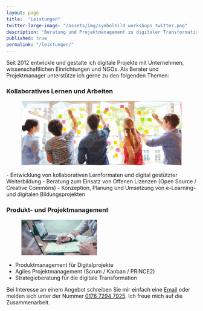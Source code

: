 ```yaml
---
layout: page
title:  "Leistungen"
twitter-large-image: "/assets/img/symbolbild_workshops_twitter.png"
description: 'Beratung und Projektmanagement zu digitaler Transformation, Bildung und e-Learning, Wissensmanagement und Contentmarketing'
published: true
permalink: "/leistungen/"
---
```

Seit 2012 entwickle und gestalte ich digitale Projekte mit Unternehmen, wissenschaftlichen Einrichtungen und NGOs. Als Berater und Projektmanager unterstütze ich gerne zu den folgenden Themen:

### Kollaboratives Lernen und Arbeiten
<figure class="aligncenter">
	<img src="/assets/img/symbolbild_workshops.png" alt ="Bild: Zusammenarbeit mit Laptops"/>
</figure>
- Entwicklung von kollaborativen Lernformaten und digital gestützter Weiterbildung
- Beratung zum Einsatz von Offenen Lizenzen (Open Source / Creative Commons)
- Konzeption, Planung und Umsetzung von e-Learning- und digitalen Bildungsprojekten

### Produkt- und Projektmanagement
<figure class="aligncenter">
	<img width="200" src="/assets/img/symbolbild_projekte.png" alt ="Bild: Kollaboratives Arbeiten mit Post-its"/>
</figure>

- Produktmanagement für Digitalprojekte
- Agiles Projektmanagement (Scrum / Kanban / PRINCE2)
- Strategieberatung für die digitale Transformation

Bei Interesse an einem Angebot schreiben Sie mir einfach eine <a href="mailto:mail@markusneuschaefer.de">Email</a> oder melden sich unter der Nummer <a href="tel:+4917672947925">0176 7294 7925</a>. Ich freue mich auf die Zusammenarbeit.
